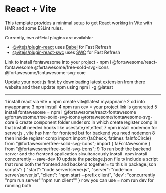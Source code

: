 # React + Vite

This template provides a minimal setup to get React working in Vite with HMR and some ESLint rules.

Currently, two official plugins are available:

- [@vitejs/plugin-react](https://github.com/vitejs/vite-plugin-react/blob/main/packages/plugin-react/README.md) uses [Babel](https://babeljs.io/) for Fast Refresh
- [@vitejs/plugin-react-swc](https://github.com/vitejs/vite-plugin-react-swc) uses [SWC](https://swc.rs/) for Fast Refresh

Link to install fontawesome into your project -  npm i @fortawesome/react-fontawesome @fortawesome/free-solid-svg-icons @fortawesome/fontawesome-svg-core

Update your node.js first by downloading latest extension from there website and then update npm using npm i -g @latest

---------------------------------------------------------------------------------------------------------------------
1 install react via vite = npm create vite@latest myappname
2 cd into myappname
3 npm install
4 npm run dev = your project link is generated
5 install fontawesome =  npm i @fortawesome/react-fontawesome @fortawesome/free-solid-svg-icons @fortawesome/fontawesome-svg-core
6 create component folder under src in which create register comp in that install needed hooks like usestate,ref,effect 
7 npm install nodemon for server.js , vite has hmr for frontend but for backend you need nodemon 
8 then inside register comp import import {faCheck, fatimes, faInfoCircle} from "@fortawesome/free-solid-svg-icons";
import { faFontAwesome } from "@fortawesome/free-solid-svg-icons";
9 To run both the backend server and the frontend application simultaneously install -npm install concurrently --save-dev
10 update the package.json file to include a script that runs both the frontend and backend together=
 to this in package.json scripts": {
    "start": "node server/server.js",
    "server": "nodemon server/server.js",
    "client": "npm start --prefix client",
    "dev": "concurrently \"npm run server\" \"npm run client\""
  }
  now you can use = npm run dev
for running both 
